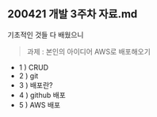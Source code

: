 ## 200421 개발 3주차 자료.md
기초적인 것들 다 배웠으니
> 과제 : 본인의 아이디어 AWS로 배포해오기

- 1 ) CRUD
- 2 ) git
- 3 ) 배포란?
- 4 ) github 배포
- 5 ) AWS 배포
